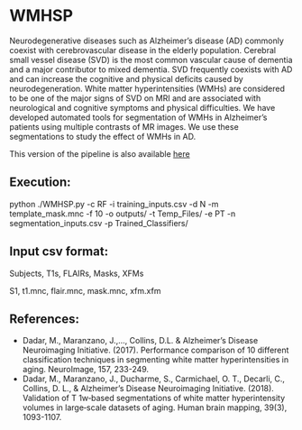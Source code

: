 # WMHSP

Neurodegenerative diseases such as Alzheimer’s disease (AD) commonly coexist with cerebrovascular disease in the elderly population. Cerebral small vessel disease (SVD) is the most common vascular cause of dementia and a major contributor to mixed dementia. SVD frequently coexists with AD and can increase the cognitive and physical deficits caused by neurodegeneration. White matter hyperintensities (WMHs) are considered to be one of the major signs of SVD on MRI and are associated with neurological and cognitive symptoms and physical difficulties. We have developed automated tools for segmentation of WMHs in Alzheimer’s patients using multiple contrasts of MR images. We use these segmentations to study the effect of WMHs in AD.

This version of the pipeline is also available [here](https://nist.mni.mcgill.ca/white-matter-hyperintensities/)

## Execution:

python ./WMHSP.py -c RF -i training_inputs.csv -d N -m template_mask.mnc -f 10 -o outputs/ -t Temp_Files/ -e PT -n segmentation_inputs.csv -p Trained_Classifiers/

## Input csv format:
Subjects, T1s, FLAIRs, Masks, XFMs 

S1, t1.mnc, flair.mnc, mask.mnc, xfm.xfm

## References: 

- Dadar, M., Maranzano, J.,…, Collins, D.L. & Alzheimer’s Disease Neuroimaging Initiative. (2017). Performance comparison of 10 different classification techniques in segmenting white matter hyperintensities in aging. NeuroImage, 157, 233-249.
- Dadar, M., Maranzano, J., Ducharme, S., Carmichael, O. T., Decarli, C., Collins, D. L., & Alzheimer’s Disease Neuroimaging Initiative. (2018). Validation of T 1w‐based segmentations of white matter hyperintensity volumes in large‐scale datasets of aging. Human brain mapping, 39(3), 1093-1107.
 
